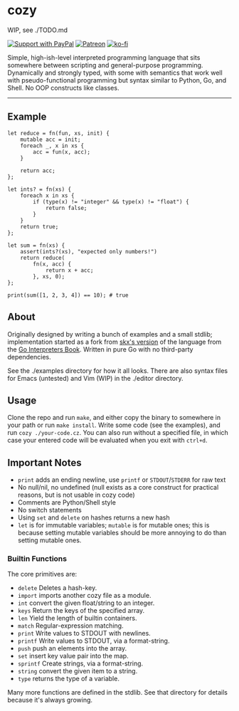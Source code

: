 # cozy

WIP, see ./TODO.md

[![Support with PayPal](https://img.shields.io/badge/paypal-donate-yellow.png)](https://paypal.me/zacanger) [![Patreon](https://img.shields.io/badge/patreon-donate-yellow.svg)](https://www.patreon.com/zacanger) [![ko-fi](https://img.shields.io/badge/donate-KoFi-yellow.svg)](https://ko-fi.com/U7U2110VB)

Simple, high-ish-level interpreted programming language that sits somewhere
between scripting and general-purpose programming. Dynamically and strongly
typed, with some with semantics that work well with pseudo-functional
programming but syntax similar to Python, Go, and Shell. No OOP constructs like
classes.

---

## Example

```cozy
let reduce = fn(fun, xs, init) {
    mutable acc = init;
    foreach _, x in xs {
        acc = fun(x, acc);
    }

    return acc;
};

let ints? = fn(xs) {
    foreach x in xs {
        if (type(x) != "integer" && type(x) != "float") {
            return false;
        }
    }
    return true;
};

let sum = fn(xs) {
    assert(ints?(xs), "expected only numbers!")
    return reduce(
        fn(x, acc) {
            return x + acc;
        }, xs, 0);
};

print(sum([1, 2, 3, 4]) == 10); # true
```

## About

Originally designed by writing a bunch of examples and a small stdlib;
implementation started as a fork from [skx's
version](https://github.com/skx/monkey) of the language from the [Go
Interpreters Book](https://interpreterbook.com). Written in pure Go with no
third-party dependencies.

See the ./examples directory for how it all looks. There are also syntax files
for Emacs (untested) and Vim (WIP) in the ./editor directory.

## Usage

Clone the repo and run `make`, and either copy the binary to somewhere in your
path or run `make install`. Write some code (see the examples), and run `cozy
./your-code.cz`. You can also run without a specified file, in which case your
entered code will be evaluated when you exit with `ctrl+d`.

## Important Notes

* `print` adds an ending newline, use `printf` or `STDOUT`/`STDERR` for raw text
* No null/nil, no undefined (null exists as a core construct for practical
    reasons, but is not usable in cozy code)
* Comments are Python/Shell style
* No switch statements
* Using `set` and `delete` on hashes returns a new hash
* `let` is for immutable variables; `mutable` is for mutable ones; this is
    because setting mutable variables should be more annoying to do than
    setting mutable ones.

### Builtin Functions

The core primitives are:

* `delete` Deletes a hash-key.
* `import` imports another cozy file as a module.
* `int` convert the given float/string to an integer.
* `keys` Return the keys of the specified array.
* `len` Yield the length of builtin containers.
* `match` Regular-expression matching.
* `print` Write values to STDOUT with newlines.
* `printf` Write values to STDOUT, via a format-string.
* `push` push an elements into the array.
* `set` insert key value pair into the map.
* `sprintf` Create strings, via a format-string.
* `string` convert the given item to a string.
* `type` returns the type of a variable.

Many more functions are defined in the stdlib. See that directory for details
because it's always growing.
